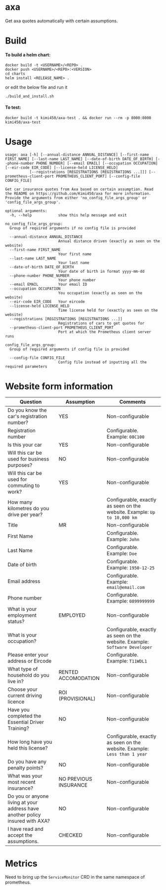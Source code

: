# axa
Get axa quotes automatically with certain assumptions.

# Build

#### To build a helm chart:
```
docker build -t <USERNAME>/<REPO> .
docker push <USERNAME>/<REPO>:<VERSION>
cd charts
helm install <RELEASE_NAME> .
```
or edit the below file and run it
```
./build_and_install.sh
```

#### To test:
```
docker build -t kimi450/axa-test . && docker run --rm -p 8000:8000 kimi450/axa-test
```

# Usage
```
usage: axa [-h] [--annual-distance ANNUAL_DISTANCE] [--first-name FIRST_NAME] [--last-name LAST_NAME] [--date-of-birth DATE_OF_BIRTH] [--phone-number PHONE_NUMBER] [--email EMAIL] [--occupation OCCUPATION] [--eir-code EIR_CODE] [--license-held LICENSE_HELD]
           [--registrations [REGISTRATIONS [REGISTRATIONS ...]]] [--prometheus-client-port PROMETHEUS_CLIENT_PORT] [--config-file CONFIG_FILE]

Get car insurance quotes from Axa based on certain assumption. Read the README on https://github.com/Kimi450/axa for more information. Provide the arguments from either 'no_config_file_args_group' or 'config_file_args_group'.

optional arguments:
  -h, --help            show this help message and exit

no_config_file_args_group:
  Group of required arguments if no config file is provided

  --annual-distance ANNUAL_DISTANCE
                        Annual distance driven (exactly as seen on the website)
  --first-name FIRST_NAME
                        Your first name
  --last-name LAST_NAME
                        Your last name
  --date-of-birth DATE_OF_BIRTH
                        Your date of birth in format yyyy-mm-dd
  --phone-number PHONE_NUMBER
                        Your phone number
  --email EMAIL         Your email ID
  --occupation OCCUPATION
                        You occupation (exactly as seen on the website)
  --eir-code EIR_CODE   Your eircode
  --license-held LICENSE_HELD
                        Time license held for (exactly as seen on the website)
  --registrations [REGISTRATIONS [REGISTRATIONS ...]]
                        Registrations of cars to get quotes for
  --prometheus-client-port PROMETHEUS_CLIENT_PORT
                        Port at which the Prometheus client server runs

config_file_args_group:
  Group of required arguments if config file is provided

  --config-file CONFIG_FILE
                        Config file instead of inputting all the required parameters
```

# Website form information
|Question|Assumption|Comments|
|--|--|--|
|Do you know the car's registration number?|YES|Non-configurable|
|Registration number||Configurable. Example: `08C100`|
|Is this your car|YES|Non-configurable|
|Will this car be used for business purposes?|NO|Non-configurable|
|Will this car be used for commuting to work?|YES|Non-configurable|
|How many kilometres do you drive per year?||Configurable, exactly as seen on the website. Example: `Up to 10,000 km`|
|Title|MR|Non-configurable|
|First Name||Configurable. Example: `John`|
|Last Name||Configurable. Example: `Doe`|
|Date of birth||Configurable. Example: `1950-12-25`|
|Email address||Configurable. Example: `email@email.com`|
|Phone number||Configurable. Example: `0899999999`|
|What is your employment status?|EMPLOYED|Non-configurable|
|What is your occupation?||Configurable, exactly as seen on the website. Example: `Software Developer`|
|Please enter your address or Eircode||Configurable. Example: `T11WDL1`|
|What type of household do you live in?|RENTED ACCOMODATION|Non-configurable|
|Choose your current driving licence|ROI (PROVISIONAL)|Non-configurable|
|Have you completed the Essential Driver Training?|NO|Non-configurable|
|How long have you held this license?||Configurable, exactly as seen on the website. Example: `Less than 1 year`|
|Do you have any penalty points?|NO|Non-configurable|
|What was your most recent insurance?|NO PREVIOUS INSURANCE|Non-configurable|
|Do you or anyone living at your address have another policy insured with AXA?|NO|Non-configurable|
|I have read and accept the assumptions.|CHECKED|Non-configurable|

# Metrics
Need to bring up the `ServiceMonitor` CRD in the same namespace of prometheus.